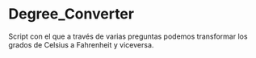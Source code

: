 # Degree_Converter
Script con el que a través de varias preguntas podemos transformar los grados de Celsius a Fahrenheit y viceversa.

